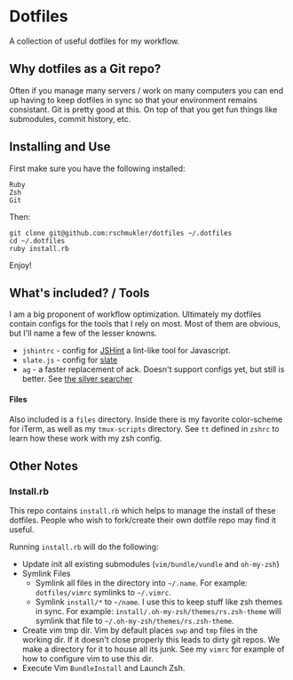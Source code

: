 # Dotfiles

A collection of useful dotfiles for my workflow.

## Why dotfiles as a Git repo?

Often if you manage many servers / work on many computers you can end up having
to keep dotfiles in sync so that your environment remains consistant. Git is
pretty good at this. On top of that you get fun things like submodules, commit
history, etc.

## Installing and Use

First make sure you have the following installed:

```
Ruby
Zsh
Git
```

Then:

```
git clone git@github.com:rschmukler/dotfiles ~/.dotfiles
cd ~/.dotfiles
ruby install.rb
```

Enjoy!

## What's included? / Tools

I am a big proponent of workflow optimization. Ultimately my dotfiles contain
configs for the tools that I rely on most. Most of them are obvious, but I'll
name a few of the lesser knowns.

- `jshintrc` - config for [JSHint](https://github.com/jshint/jshint) a lint-like
  tool for Javascript.
- `slate.js` - config for [slate](https://github.com/jigish/slate)
- `ag` - a faster replacement of ack. Doesn't support configs yet, but still is
  better. See [the silver searcher](https://github.com/ggreer/the_silver_searcher)

#### Files

Also included is a `files` directory. Inside there is my favorite color-scheme
for iTerm, as well as my `tmux-scripts` directory. See `tt` defined in `zshrc` to learn how these work with my zsh config.

## Other Notes

### Install.rb

This repo contains `install.rb` which helps to manage the install of these
dotfiles. People who wish to fork/create their own dotfile repo may find it
useful.

Running `install.rb` will do the following:

- Update init all existing submodules (`vim/bundle/vundle` and `oh-my-zsh`)
- Symlink Files
  * Symlink all files in the directory into `~/.name`. For example:
    `dotfiles/vimrc` symlinks to `~/.vimrc`.
  * Symlink `install/*` to `~/name`. I use this to keep stuff like zsh themes in
    sync. For example: `install/.oh-my-zsh/themes/rs.zsh-theme` will symlink
    that file to `~/.oh-my-zsh/themes/rs.zsh-theme`.
- Create vim tmp dir. Vim by default places `swp` and `tmp` files in the working
  dir. If it doesn't close properly this leads to dirty git repos. We make a
  directory for it to house all its junk. See my `vimrc` for example of how to
  configure vim to use this dir.
- Execute Vim `BundleInstall` and Launch Zsh.
